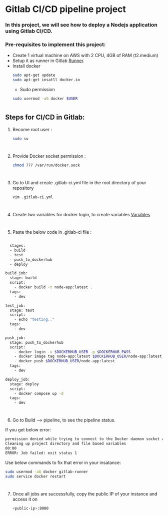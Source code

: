# Gitlab CI/CD pipeline project

### In this project, we will see how to deploy a Nodejs application using Gitlab CI/CD.

### Pre-requisites to implement this project:
-  Create 1 virtual machine on AWS with 2 CPU, 4GB of RAM (t2.medium)
- Setup it as runner in Gitlab <a href="https://github.com/DevMadhup/GitLab-Zero-to-Hero/blob/main/Day-4/README.md">Runner</a>.
- Install docker
  ```bash
  sudo apt-get update
  sudo apt-get insatll docker.io
  ```
  - Sudo permission
  ```bash
  sudo usermod -aG docker $USER
  ```
#
## Steps for CI/CD in Gitlab:

1) Become root user :
    ```bash
    sudo su
    ```
#
2) Provide Docker socket permission : 
    ```bash
    chmod 777 /var/run/docker.sock
    ```
#
3) Go to UI and create .gitlab-ci.yml file in the root directory of your repository
    ```bash
    vim .gitlab-ci.yml
    ```

#
4) Create two variables for docker login, to create variables <a href="https://github.com/DevMadhup/GitLab-Zero-to-Hero/blob/main/Day-3/README.md">Variables</a>

#
5) Paste the below code in .gitlab-ci file :
```bash

  stages:
  - build
  - test
  - push_to_dockerhub
  - deploy

build_job:
  stage: build
  script:
    - docker build -t node-app:latest .
  tags:
    - dev

test_job:
  stage: test
  script:
    - echo "testing.."
  tags:
    - dev

push_job:
  stage: push_to_dockerhub
  script:
    - docker login -u $DOCKERHUB_USER -p $DOCKERHUB_PASS
    - docker image tag node-app:latest $DOCKERHUB_USER/node-app:latest
    - docker push $DOCKERHUB_USER/node-app:latest
  tags:
    - dev

deploy_job:
  stage: deploy
  script:
    - docker compose up -d
  tags:
    - dev
```

#
6) Go to Build --> pipeline, to see the pipeline status.

If you get below error:

```bash
permission denied while trying to connect to the Docker daemon socket at unix:///var/run/docker.sock: Post "http://%2Fvar%2Frun%2Fdocker.sock/v1.24/build?buildargs=%7B%7D&cachefrom=%5B%5D&cgroupparent=&cpuperiod=0&cpuquota=0&cpusetcpus=&cpusetmems=&cpushares=0&dockerfile=Dockerfile&labels=%7B%7D&memory=0&memswap=0&networkmode=default&rm=1&shmsize=0&t=node-app%3Alatest&target=&ulimits=null&version=1": dial unix /var/run/docker.sock: connect: permission denied
Cleaning up project directory and file based variables
00:00
ERROR: Job failed: exit status 1
```
Use below commands to fix that error in your insatance:

```bash
sudo usermod -aG docker gitlab-runner
sudo service docker restart
```

#
7) Once all jobs are successfully, copy the public IP of your instance and access it on 
    ```bash
    <public-ip>:8000
    ```

#
